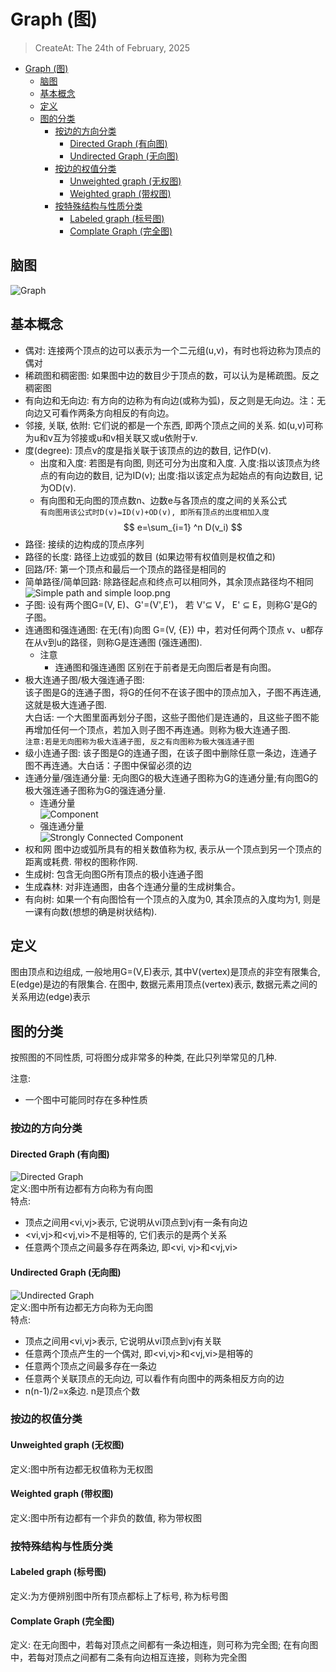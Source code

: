 # Graph (图)
> CreateAt: The 24th of February, 2025  

- [Graph (图)](#graph-图)
  - [脑图](#脑图)
  - [基本概念](#基本概念)
  - [定义](#定义)
  - [图的分类](#图的分类)
    - [按边的方向分类](#按边的方向分类)
      - [Directed Graph (有向图)](#directed-graph-有向图)
      - [Undirected Graph (无向图)](#undirected-graph-无向图)
    - [按边的权值分类](#按边的权值分类)
      - [Unweighted graph (无权图)](#unweighted-graph-无权图)
      - [Weighted graph (带权图)](#weighted-graph-带权图)
    - [按特殊结构与性质分类](#按特殊结构与性质分类)
      - [Labeled graph (标号图)](#labeled-graph-标号图)
      - [Complate Graph (完全图)](#complate-graph-完全图)

## 脑图
![Graph](./Resouces/definition.png)

## 基本概念
-   偶对: 连接两个顶点的边可以表示为一个二元组(u,v)，有时也将边称为顶点的偶对
-   稀疏图和稠密图: 如果图中边的数目少于顶点的数，可以认为是稀疏图。反之稠密图
-   有向边和无向边: 有方向的边称为有向边(或称为弧)，反之则是无向边。注：无向边又可看作两条方向相反的有向边。
-   邻接, 关联, 依附: 它们说的都是一个东西, 即两个顶点之间的关系. 如(u,v)可称为u和v互为邻接或u和v相关联又或u依附于v.
-   度(degree): 顶点v的度是指关联于该顶点的边的数目, 记作D(v).
    -   出度和入度: 若图是有向图, 则还可分为出度和入度. 入度:指以该顶点为终点的有向边的数目, 记为ID(v); 出度:指以该定点为起始点的有向边数目, 记为OD(v).
    -   有向图和无向图的顶点数n、边数e与各顶点的度之间的关系公式  
    `有向图用该公式时D(v)=ID(v)+OD(v), 即所有顶点的出度相加入度`
    $$
    e=\sum_{i=1} ^n D(v_i)
    $$
-   路径: 接续的边构成的顶点序列
-   路径的长度: 路径上边或弧的数目 (如果边带有权值则是权值之和)
-   回路/环: 第一个顶点和最后一个顶点的路径是相同的
-   简单路径/简单回路: 除路径起点和终点可以相同外，其余顶点路径均不相同
    ![Simple path and simple loop.png](./Resouces/Simple%20path%20and%20simple%20loop.png)
-   子图: 设有两个图G=(V, E)、G'=(V',E')， 若 V'⊆ V， E' ⊆ E，则称G'是G的子图。
-   连通图和强连通图: 在无(有)向图 G=(V, {E}) 中，若对任何两个顶点 v、u都存在从v到u的路径，则称G是连通图 (强连通图).
    -   注意 
        -   连通图和强连通图 区别在于前者是无向图后者是有向图。
-   极大连通子图/极大强连通子图:  
    该子图是G的连通子图，将G的任何不在该子图中的顶点加入，子图不再连通, 这就是极大连通子图.   
    大白话: 一个大图里面再划分子图，这些子图他们是连通的，且这些子图不能再增加任何一个顶点，若加入则子图不再连通。则称为极大连通子图.  
    `注意:若是无向图称为极大连通子图, 反之有向图称为极大强连通子图`
-   级小连通子图: 该子图是G的连通子图，在该子图中删除任意一条边，连通子图不再连通。大白话：子图中保留必须的边
-   连通分量/强连通分量: 无向图G的极大连通子图称为G的连通分量;有向图G的极大强连通子图称为G的强连通分量.
    -   连通分量  
    ![Component](./Resouces/Connected%20Component.png)
    -   强连通分量     
    ![Strongly Connected Component](./Resouces/Strongly%20Connected%20Component.png)
-   权和网
    图中边或弧所具有的相关数值称为权, 表示从一个顶点到另一个顶点的距离或耗费. 带权的图称作网.
-   生成树: 包含无向图G所有顶点的极小连通子图
-   生成森林: 对非连通图，由各个连通分量的生成树集合。
-   有向树: 如果一个有向图恰有一个顶点的入度为0, 其余顶点的入度均为1, 则是一课有向数(想想的确是树状结构).


## 定义
图由顶点和边组成, 一般地用G=(V,E)表示, 其中V(vertex)是顶点的非空有限集合, E(edge)是边的有限集合.
在图中, 数据元素用顶点(vertex)表示, 数据元素之间的关系用边(edge)表示


## 图的分类
按照图的不同性质, 可将图分成非常多的种类, 在此只列举常见的几种.  
 
注意:  
-   一个图中可能同时存在多种性质
   

### 按边的方向分类

#### Directed Graph (有向图)
![Directed Graph](./Resouces/Directed%20Graph.png)  
定义:图中所有边都有方向称为有向图  
特点:  
-   顶点之间用<vi,vj>表示, 它说明从vi顶点到vj有一条有向边
-   <vi,vj>和<vj,vi>不是相等的, 它们表示的是两个关系
-   任意两个顶点之间最多存在两条边, 即<vi, vj>和<vj,vi>

#### Undirected Graph (无向图)
![Undirected Graph](./Resouces/Undirected%20Graph.png)  
定义:图中所有边都无方向称为无向图  
特点:
-   顶点之间用<vi,vj>表示, 它说明从vi顶点到vj有关联
-   任意两个顶点产生的一个偶对, 即<vi,vj>和<vj,vi>是相等的
-   任意两个顶点之间最多存在一条边
-   任意两个关联顶点的无向边, 可以看作有向图中的两条相反方向的边
-   n(n-1)/2=x条边. n是顶点个数

### 按边的权值分类 
#### Unweighted graph (无权图) 
定义:图中所有边都无权值称为无权图
#### Weighted graph (带权图) 
定义:图中所有边都有一个非负的数值, 称为带权图

### 按特殊结构与性质分类
#### Labeled graph (标号图)
定义:为方便辨别图中所有顶点都标上了标号, 称为标号图
#### Complate Graph (完全图)
定义:
在无向图中，若每对顶点之间都有一条边相连，则可称为完全图; 在有向图中，若每对顶点之间都有二条有向边相互连接，则称为完全图

